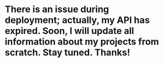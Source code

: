 # There is an issue during deployment; actually, my API has expired. Soon, I will update all information about my projects from scratch. Stay tuned. Thanks!
